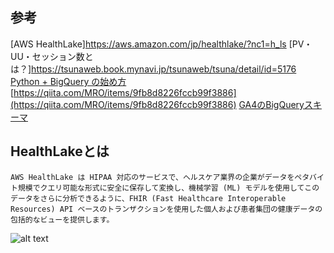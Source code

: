 ## 参考
[AWS HealthLake]https://aws.amazon.com/jp/healthlake/?nc1=h_ls
[PV・UU・セッション数とは？]https://tsunaweb.book.mynavi.jp/tsunaweb/tsuna/detail/id=5176
[Python + BigQuery の始め方](https://tech.revcomm.co.jp/get-started-bigquery-with-python)
[https://qiita.com/MRO/items/9fb8d8226fccb99f3886](https://qiita.com/MRO/items/9fb8d8226fccb99f3886)
[GA4のBigQueryスキーマ](https://docs.google.com/spreadsheets/d/1JNmpTtHkmBn-61_nTPMm-O2uzSPBU7PhpKvRb7Ro5Y0/edit?gid=0#gid=0)

## HealthLakeとは
```
AWS HealthLake は HIPAA 対応のサービスで、ヘルスケア業界の企業がデータをペタバイト規模でクエリ可能な形式に安全に保存して変換し、機械学習 (ML) モデルを使用してこのデータをさらに分析できるように、FHIR (Fast Healthcare Interoperable Resources) API ベースのトランザクションを使用した個人および患者集団の健康データの包括的なビューを提供します。
```
![alt text](image.png)


